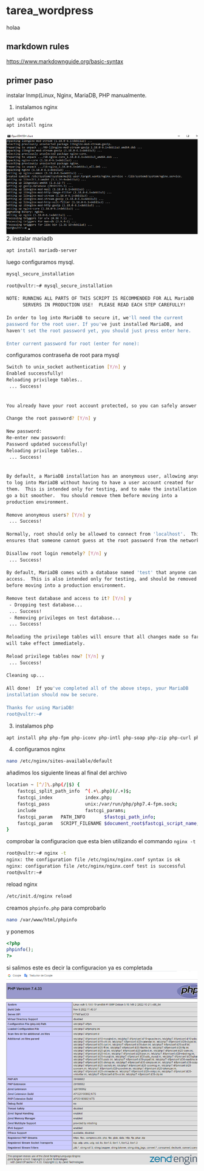 # tarea_wordpress

holaa


## markdown rules 
https://www.markdownguide.org/basic-syntax

## primer paso 
 instalar lnmp(Linux, Nginx, MariaDB, PHP manualmente.     
1. instalamos nginx
```bash
apt update 
apt install nginx 
```
![img](https://github.com/kesshouban/tutorial-moodle-install-linux/raw/main/pic/1.png)    
2. instalar mariadb
```bash
apt install mariadb-server
```
luego configuramos mysql.
```bash
mysql_secure_installation
```
```bash
root@vultr:~# mysql_secure_installation

NOTE: RUNNING ALL PARTS OF THIS SCRIPT IS RECOMMENDED FOR ALL MariaDB
      SERVERS IN PRODUCTION USE!  PLEASE READ EACH STEP CAREFULLY!

In order to log into MariaDB to secure it, we'll need the current
password for the root user. If you've just installed MariaDB, and
haven't set the root password yet, you should just press enter here.

Enter current password for root (enter for none):
```
configuramos contraseña de root para mysql
```bash
Switch to unix_socket authentication [Y/n] y
Enabled successfully!
Reloading privilege tables..
 ... Success!


You already have your root account protected, so you can safely answer 'n'.

Change the root password? [Y/n] y

New password:
Re-enter new password:
Password updated successfully!
Reloading privilege tables..
 ... Success!


By default, a MariaDB installation has an anonymous user, allowing anyone
to log into MariaDB without having to have a user account created for
them.  This is intended only for testing, and to make the installation
go a bit smoother.  You should remove them before moving into a
production environment.

Remove anonymous users? [Y/n] y
 ... Success!

Normally, root should only be allowed to connect from 'localhost'.  This
ensures that someone cannot guess at the root password from the network.

Disallow root login remotely? [Y/n] y
 ... Success!

By default, MariaDB comes with a database named 'test' that anyone can
access.  This is also intended only for testing, and should be removed
before moving into a production environment.

Remove test database and access to it? [Y/n] y
 - Dropping test database...
 ... Success!
 - Removing privileges on test database...
 ... Success!

Reloading the privilege tables will ensure that all changes made so far
will take effect immediately.

Reload privilege tables now? [Y/n] y
 ... Success!

Cleaning up...

All done!  If you've completed all of the above steps, your MariaDB
installation should now be secure.

Thanks for using MariaDB!
root@vultr:~#
```

3. instalamos php

```bash
apt install php php-fpm php-iconv php-intl php-soap php-zip php-curl php-mbstring php-mysql php-gd php-xml php-pspell php-json php-xmlrpc
```
4. configuramos nginx
```bash
nano /etc/nginx/sites-available/default
```
añadimos los siguiente lineas al final del archivo
```bash
location ~ [^/]\.php(/|$) {
    fastcgi_split_path_info  ^(.+\.php)(/.+)$;
    fastcgi_index            index.php;
    fastcgi_pass             unix:/var/run/php/php7.4-fpm.sock;
    include                  fastcgi_params;
    fastcgi_param   PATH_INFO       $fastcgi_path_info;
    fastcgi_param   SCRIPT_FILENAME $document_root$fastcgi_script_name;
}
```
comprobar la configuracion que esta bien utilizando el commando `nginx -t`
```bash
root@vultr:~# nginx -t
nginx: the configuration file /etc/nginx/nginx.conf syntax is ok
nginx: configuration file /etc/nginx/nginx.conf test is successful
root@vultr:~#
```
reload nginx 
```bash
/etc/init.d/nginx reload
```
creamos `phpinfo.php` para comprobarlo
```bash
nano /var/www/html/phpinfo 
```
y ponemos 
```php
<?php 
phpinfo();
?>
```
si salimos este es decir la configuracion ya es completada
![img](https://github.com/kesshouban/tutorial-moodle-install-linux/raw/main/pic/2.png)